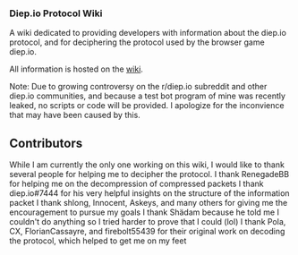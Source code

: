 ### Diep.io Protocol Wiki
A wiki dedicated to providing developers with information about the diep.io protocol, and for deciphering the protocol used by the browser game diep.io.

All information is hosted on the [wiki](https://github.com/HueHanaejistla/diep.io-protocol-wiki/wiki).

Note: Due to growing controversy on the r/diep.io subreddit and other diep.io communities, and because a test bot program of mine was recently leaked, no scripts or code will be provided. I apologize for the inconvience that may have been caused by this.

## Contributors
While I am currently the only one working on this wiki, I would like to thank several people for helping me to decipher the protocol.
I thank RenegadeBB for helping me on the decompression of compressed packets
I thank diep.io#7444 for his very helpful insights on the structure of the information packet
I thank shlong, Innocent, Askeys, and many others for giving me the encouragement to pursue my goals
I thank Shädam because he told me I couldn't do anything so I tried harder to prove that I could (lol)
I thank Pola, CX, FlorianCassayre, and firebolt55439 for their original work on decoding the protocol, which helped to get me on my feet
